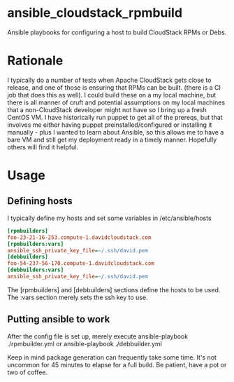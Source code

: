 ansible_cloudstack_rpmbuild
===========================

Ansible playbooks for configuring a host to build CloudStack RPMs or Debs. 

Rationale
=========
I typically do a number of tests when Apache CloudStack gets close to release, and one of those is ensuring
that RPMs can be built. (there is a CI job that does this as well). I could build these on a my local machine, but 
there is all manner of cruft and potential assumptions on my local machines that a non-CloudStack developer might 
not have so I bring up a fresh CentOS VM. I have historically run puppet to get all of the prereqs, but that 
involves me either having puppet preinstalled/configured or installing it manually - plus I wanted to learn about 
Ansible, so this allows me to have a bare VM and still get my deployment ready in a timely manner. Hopefully others 
will find it helpful. 

Usage
======


Defining hosts
---------------
I typically define my hosts and set some variables in /etc/ansible/hosts 

```ini
[rpmbuilders]
foo-23-21-16-253.compute-1.davidcloudstack.com
[rpmbuilders:vars]
ansible_ssh_private_key_file=~/.ssh/david.pem
[debbuilders]
foo-54-237-56-170.compute-1.davidcloudstack.com
[debbuilders:vars]
ansible_ssh_private_key_file=~/.ssh/david.pem
```

The [rpmbuilders] and [debbuilders] sections define the hosts to be used. The :vars section merely sets the ssh key to use. 

Putting ansible to work
------------------------

After the config file is set up, merely execute ansible-playbook ./rpmbuilder.yml or ansible-playbook ./debbuilder.yml

Keep in mind package generation can frequently take some time. It's not uncommon for 45 minutes to elapse for a full build. 
Be patient, have a pot or two of coffee.
